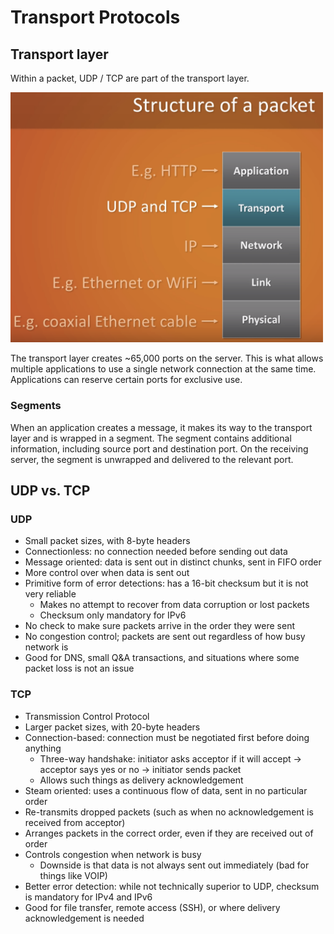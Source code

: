 Transport Protocols
===================

Transport layer
---------------

Within a packet, UDP / TCP are part of the transport layer.

<img src="https://github.com/friendofdog/se-docs/raw/master/img/packet-transport.png" width=500>

The transport layer creates ~65,000 ports on the server. This is what allows multiple applications to use a single network connection at the same time. Applications can reserve certain ports for exclusive use.

### Segments

When an application creates a message, it makes its way to the transport layer and is wrapped in a segment. The segment contains additional information, including source port and destination port. On the receiving server, the segment is unwrapped and delivered to the relevant port.

UDP vs. TCP
-----------

### UDP
- Small packet sizes, with 8-byte headers
- Connectionless: no connection needed before sending out data
- Message oriented: data is sent out in distinct chunks, sent in FIFO order
- More control over when data is sent out
- Primitive form of error detections: has a 16-bit checksum but it is not very reliable
  - Makes no attempt to recover from data corruption or lost packets
  - Checksum only mandatory for IPv6
- No check to make sure packets arrive in the order they were sent
- No congestion control; packets are sent out regardless of how busy network is
- Good for DNS, small Q&A transactions, and situations where some packet loss is not an issue

### TCP
- Transmission Control Protocol
- Larger packet sizes, with 20-byte headers
- Connection-based: connection must be negotiated first before doing anything
  - Three-way handshake: initiator asks acceptor if it will accept -> acceptor says yes or no -> initiator sends packet
  - Allows such things as delivery acknowledgement
- Steam oriented: uses a continuous flow of data, sent in no particular order
- Re-transmits dropped packets (such as when no acknowledgement is received from acceptor)
- Arranges packets in the correct order, even if they are received out of order
- Controls congestion when network is busy
  - Downside is that data is not always sent out immediately (bad for things like VOIP)
- Better error detection: while not technically superior to UDP, checksum is mandatory for IPv4 and IPv6
- Good for file transfer, remote access (SSH), or where delivery acknowledgement is needed
